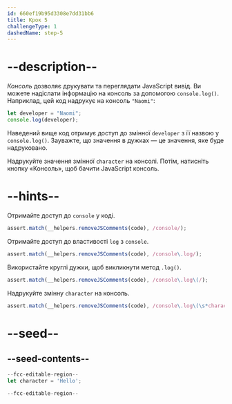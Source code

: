 ```yaml
---
id: 660ef19b95d3308e7dd31bb6
title: Крок 5
challengeType: 1
dashedName: step-5
---
```


# --description--

<dfn>Консоль</dfn> дозволяє друкувати та переглядати JavaScript вивід. Ви можете надіслати інформацію на консоль за допомогою `console.log()`. Наприклад, цей код надрукує на консоль `"Naomi"`:

```js
let developer = "Naomi";
console.log(developer);
```

Наведений вище код отримує доступ до змінної `developer` з її назвою у `console.log()`. Зауважте, що значення в дужках — це значення, яке буде надруковано.

Надрукуйте значення змінної `character` на консолі. Потім, натисніть кнопку «Консоль», щоб бачити JavaScript консоль.

# --hints--

Отримайте доступ до `console` у коді.

```js
assert.match(__helpers.removeJSComments(code), /console/);
```

Отримайте доступ до властивості `log` з `console`.

```js
assert.match(__helpers.removeJSComments(code), /console\.log/);
```

Використайте круглі дужки, щоб викликнути метод `.log()`.

```js
assert.match(__helpers.removeJSComments(code), /console\.log\(/);
```

Надрукуйте змінну `character` на консоль.

```js
assert.match(__helpers.removeJSComments(code), /console\.log\(\s*character\s*\)/);
```


# --seed--

## --seed-contents--

```js
--fcc-editable-region--
let character = 'Hello';

--fcc-editable-region--
```
